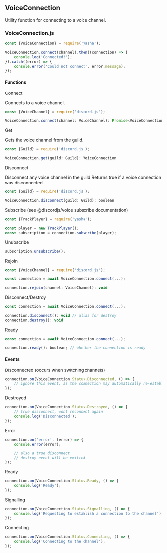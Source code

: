 ## VoiceConnection

Utility function for connecting to a voice channel.

### VoiceConnection.js

```js
const {VoiceConnection} = require('yasha');

VoiceConnection.connect(channel).then((connection) => {
	console.log('Connected!');
}).catch((error) => {
	console.error('Could not connect', error.message);
});
```

#### Functions

Connect

Connects to a voice channel.
```js
const {VoiceChannel} = require('discord.js');

VoiceConnection.connect(channel: VoiceChannel): Promise<VoiceConnection>
```

Get

Gets the voice channel from the guild.
```js
const {Guild} = require('discord.js');

VoiceConnection.get(guild: Guild): VoiceConnection
```

Disconnect

Disconnect any voice channel in the guild
Returns true if a voice connection was disconnected
```js
const {Guild} = require('discord.js');

VoiceConnection.disconnect(guild: Guild): boolean
```

Subscribe (see @discordjs/voice subscribe documentation)
```js
const {TrackPlayer} = require('yasha');

const player = new TrackPlayer();
const subscription = connection.subscribe(player);
```

Unubscribe
```js
subscription.unsubscribe();
```

Rejoin

```js
const {VoiceChannel} = require('discord.js');

const connection = await VoiceConnection.connect(...);

connection.rejoin(channel: VoiceChannel): void
```

Disconnect/Destroy

```js
const connection = await VoiceConnection.connect(...);

connection.disconnect(): void // alias for destroy
connection.destroy(): void
```

Ready

```js
const connection = await VoiceConnection.connect(...);

connection.ready(): boolean; // whether the connection is ready
```

#### Events

Disconnected (occurs when switching channels)
```js
connection.on(VoiceConnection.Status.Disconnected, () => {
	// ignore this event, as the connection may automatically re-establish a connection
});
```

Destroyed
```js
connection.on(VoiceConnection.Status.Destroyed, () => {
	// true disconnect, wont reconnect again
	console.log('Disconnected');
});
```

Error
```js
connection.on('error', (error) => {
	console.error(error);

	// also a true disconnect
	// destroy event will be emitted
});
```

Ready
```js
connection.on(VoiceConnection.Status.Ready, () => {
	console.log('Ready');
});
```

Signalling
```js
connection.on(VoiceConnection.Status.Signalling, () => {
	console.log('Requesting to establish a connection to the channel');
});
```

Connecting
```js
connection.on(VoiceConnection.Status.Connecting, () => {
	console.log('Connecting to the channel');
});
```